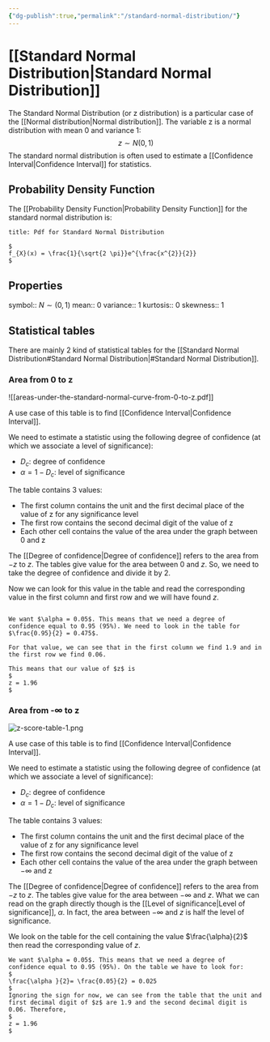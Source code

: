 ```yaml
---
{"dg-publish":true,"permalink":"/standard-normal-distribution/"}
---
```


# [[Standard Normal Distribution\|Standard Normal Distribution]]

The Standard Normal Distribution (or z distribution) is a particular case of the [[Normal distribution\|Normal distribution]]. The variable z is a normal distribution with mean 0 and variance 1:
$$
z \sim N(0,1)
$$
The standard normal distribution is often used to estimate a [[Confidence Interval\|Confidence Interval]] for statistics.

## Probability Density Function

The [[Probability Density Function\|Probability Density Function]] for the standard normal distribution is:

```ad-Teo
title: Pdf for Standard Normal Distribution

$
f_{X}(x) = \frac{1}{\sqrt{2 \pi}}e^{\frac{x^{2}}{2}}
$

```


## Properties

symbol:: $N\sim(0,1)$
mean:: 0
variance:: 1
kurtosis:: 0
skewness:: 1

## Statistical tables

There are mainly 2 kind of statistical tables for the [[Standard Normal Distribution#Standard Normal Distribution\|#Standard Normal Distribution]].

### Area from 0 to z

![[areas-under-the-standard-normal-curve-from-0-to-z.pdf]]

A use case of this table is to find [[Confidence Interval\|Confidence Interval]].

We need to estimate a statistic using the following degree of confidence (at which we associate a level of significance):
- $D_{c}:$ degree of confidence
- $\alpha = 1-D_{c}:$ level of significance

The table contains 3 values:
- The first column contains the unit and the first decimal place of the value of z for any significance level
- The first row contains the second decimal digit of the value of z
- Each other cell contains the value of the area under the graph between 0 and z

The [[Degree of confidence\|Degree of confidence]] refers to the area from $-z$ to $z$. The tables give value for the area between $0$ and $z$. So, we need to take the degree of confidence and divide it by 2.

Now we can look for this value in the table and read the corresponding value in the first column and first row and we will have found $z$.

```ad-example

We want $\alpha = 0.05$. This means that we need a degree of confidence equal to 0.95 (95%). We need to look in the table for $\frac{0.95}{2} = 0.475$.

For that value, we can see that in the first column we find 1.9 and in the first row we find 0.06.

This means that our value of $z$ is
$
z = 1.96
$

```


### Area from -$\infty$ to z

![z-score-table-1.png](/img/user/allegati/z-score-table-1.png)

A use case of this table is to find [[Confidence Interval\|Confidence Interval]].

We need to estimate a statistic using the following degree of confidence (at which we associate a level of significance):
- $D_{c}:$ degree of confidence
- $\alpha = 1-D_{c}:$ level of significance

The table contains 3 values:
- The first column contains the unit and the first decimal place of the value of z for any significance level
- The first row contains the second decimal digit of the value of z
- Each other cell contains the value of the area under the graph between $-\infty$ and z

The [[Degree of confidence\|Degree of confidence]] refers to the area from $-z$ to $z$. The tables give value for the area between $-\infty$ and $z$. What we can read on the graph directly though is the [[Level of significance\|Level of significance]], $\alpha$. In fact, the area between $-\infty$ and $z$ is half the level of significance.

We look on the table for the cell containing the value $\frac{\alpha}{2}$ then read the corresponding value of $z$.

```ad-example
We want $\alpha = 0.05$. This means that we need a degree of confidence equal to 0.95 (95%). On the table we have to look for:
$
\frac{\alpha }{2}= \frac{0.05}{2} = 0.025
$
Ignoring the sign for now, we can see from the table that the unit and first decimal digit of $z$ are 1.9 and the second decimal digit is 0.06. Therefore,
$
z = 1.96
$

```

